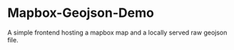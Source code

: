 # Mapbox-Geojson-Demo
A simple frontend hosting a mapbox map and a locally served raw geojson file.

